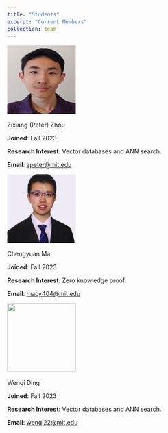 ```yaml
---
title: "Students"
excerpt: "Current Members"
collection: team
---
```


<img src='/images/peter-zhou.jpg' width='160' height='160'>

Zixiang (Peter) Zhou

**Joined**: Fall 2023

**Research Interest**: Vector databases and ANN search.

**Email**: zpeter@mit.edu


<img src='/images/chengyuan-ma.jpg' width='160' height='160'>

Chengyuan Ma

**Joined**: Fall 2023

**Research Interest**: Zero knowledge proof.

**Email**: macy404@mit.edu


<img src='/images/wenqi-ding.jpg' width='160' height='160'>

Wenqi Ding

**Joined**: Fall 2023

**Research Interest**: Vector databases and ANN search.

**Email**: wenqi22@mit.edu
